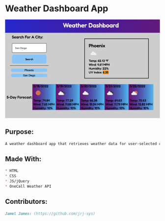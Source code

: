 # Weather Dashboard App
![Image of the app](https://github.com/jrj-sys/weather-dashboard/blob/main/assets/images/Screen%20Shot%202022-03-18%20at%203.34.51%20AM.png)

## Purpose: 
```md
A weather dashboard app that retrieves weather data for user-selected cities. 
```

## Made With:
```md
* HTML 
* CSS
* JS/jQuery 
* OneCall Weather API
```

## Contributors:
```md
Jamel James: (https://github.com/jrj-sys)
```
